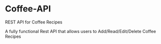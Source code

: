 # Coffee-API
REST API for Coffee Recipes

A fully functional Rest API that allows users to Add/Read/Edit/Delete Coffee Recipes
